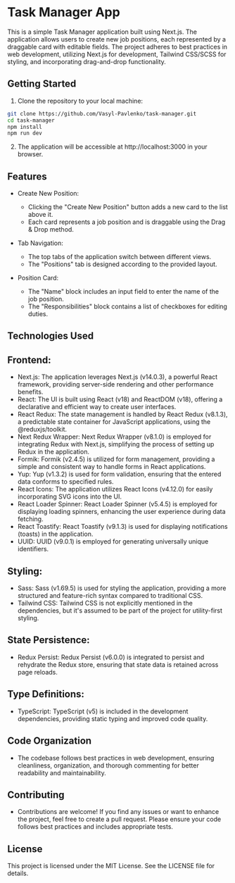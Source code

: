 # Task Manager App 

This is a simple Task Manager application built using Next.js. The application allows users to create new job positions, each represented by a draggable card with editable fields. The project adheres to best practices in web development, utilizing Next.js for development, Tailwind CSS/SCSS for styling, and incorporating drag-and-drop functionality.

## Getting Started

1. Clone the repository to your local machine:
```bash
git clone https://github.com/Vasyl-Pavlenko/task-manager.git
cd task-manager
npm install
npm run dev
```

2. The application will be accessible at http://localhost:3000 in your browser.

## Features
- Create New Position:
  - Clicking the "Create New Position" button adds a new card to the list above it.
  - Each card represents a job position and is draggable using the Drag & Drop method.

- Tab Navigation:
  - The top tabs of the application switch between different views.
  - The "Positions" tab is designed according to the provided layout.

- Position Card:
  - The "Name" block includes an input field to enter the name of the job position.
  - The "Responsibilities" block contains a list of checkboxes for editing duties.


## Technologies Used
## Frontend:
- Next.js: The application leverages Next.js (v14.0.3), a powerful React framework, providing server-side rendering and other performance benefits.
- React: The UI is built using React (v18) and ReactDOM (v18), offering a declarative and efficient way to create user interfaces.
- React Redux: The state management is handled by React Redux (v8.1.3), a predictable state container for JavaScript applications, using the @reduxjs/toolkit.
- Next Redux Wrapper: Next Redux Wrapper (v8.1.0) is employed for integrating Redux with Next.js, simplifying the process of setting up Redux in the application.
- Formik: Formik (v2.4.5) is utilized for form management, providing a simple and consistent way to handle forms in React applications.
- Yup: Yup (v1.3.2) is used for form validation, ensuring that the entered data conforms to specified rules.
- React Icons: The application utilizes React Icons (v4.12.0) for easily incorporating SVG icons into the UI.
- React Loader Spinner: React Loader Spinner (v5.4.5) is employed for displaying loading spinners, enhancing the user experience during data fetching.
- React Toastify: React Toastify (v9.1.3) is used for displaying notifications (toasts) in the application.
- UUID: UUID (v9.0.1) is employed for generating universally unique identifiers.

## Styling:
- Sass: Sass (v1.69.5) is used for styling the application, providing a more structured and feature-rich syntax compared to traditional CSS.
- Tailwind CSS: Tailwind CSS is not explicitly mentioned in the dependencies, but it's assumed to be part of the project for utility-first styling.

## State Persistence:
- Redux Persist: Redux Persist (v6.0.0) is integrated to persist and rehydrate the Redux store, ensuring that state data is retained across page reloads.

## Type Definitions:
- TypeScript: TypeScript (v5) is included in the development dependencies, providing static typing and improved code quality.

## Code Organization
- The codebase follows best practices in web development, ensuring cleanliness, organization, and thorough commenting for better readability and maintainability.

## Contributing
- Contributions are welcome! If you find any issues or want to enhance the project, feel free to create a pull request. Please ensure your code follows best practices and includes appropriate tests.

## License
This project is licensed under the MIT License. See the LICENSE file for details.
